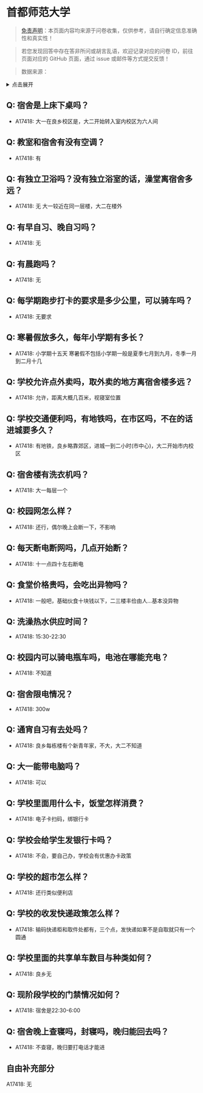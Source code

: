 # 首都师范大学

> [免责声明](https://colleges.chat/#_3)：本页面内容均来源于问卷收集，仅供参考，请自行确定信息准确性和真实性！

> 若您发现回答中存在答非所问或胡言乱语，欢迎记录对应的问卷 ID，前往页面对应的 GitHub 页面，通过 issue 或邮件等方式提交反馈！

> 数据来源：

<details><summary>点击展开</summary>
<ul>
<li>A17418: 匿名 (2023 年 06 月)</li>
</ul>
</details>

## Q: 宿舍是上床下桌吗？

- A17418: 大一在良乡校区是，大二开始转入室内校区为六人间

## Q: 教室和宿舍有没有空调？

- A17418: 有

## Q: 有独立卫浴吗？没有独立浴室的话，澡堂离宿舍多远？

- A17418: 无 大一较近在同一层楼，大二在楼外

## Q: 有早自习、晚自习吗？

- A17418: 无

## Q: 有晨跑吗？

- A17418: 无

## Q: 每学期跑步打卡的要求是多少公里，可以骑车吗？

- A17418: 无要求

## Q: 寒暑假放多久，每年小学期有多长？

- A17418: 小学期十五天 寒暑假不包括小学期一般是夏季七月到九月，冬季一月到二月十几

## Q: 学校允许点外卖吗，取外卖的地方离宿舍楼多远？

- A17418: 允许，距离大概几百米，视寝室位置

## Q: 学校交通便利吗，有地铁吗，在市区吗，不在的话进城要多久？

- A17418: 有地铁，良乡略靠郊区，进城一到二小时(市中心)，大二开始市内校区

## Q: 宿舍楼有洗衣机吗？

- A17418: 大一每层一个

## Q: 校园网怎么样？

- A17418: 还行，偶尔晚上会断一下，不影响

## Q: 每天断电断网吗，几点开始断？

- A17418: 十一点四十左右断电

## Q: 食堂价格贵吗，会吃出异物吗？

- A17418: 一般吧，基础伙食十块钱以下，二三楼丰俭由人...基本没异物

## Q: 洗澡热水供应时间？

- A17418: 15:30-22:30

## Q: 校园内可以骑电瓶车吗，电池在哪能充电？

- A17418: 不知道

## Q: 宿舍限电情况？

- A17418: 300w

## Q: 通宵自习有去处吗？

- A17418: 良乡每栋楼有个新青年家，不大，大二不知道

## Q: 大一能带电脑吗？

- A17418: 可以

## Q: 学校里面用什么卡，饭堂怎样消费？

- A17418: 电子卡扫码，绑银行卡

## Q: 学校会给学生发银行卡吗？

- A17418: 不会，要自己办，学校会有优惠办卡政策

## Q: 学校的超市怎么样？

- A17418: 还行类似便利店

## Q: 学校的收发快递政策怎么样？

- A17418: 输码快递柜和取件处都有，三个点，发快递如果不是自取就只有一个圆通

## Q: 学校里面的共享单车数目与种类如何？

- A17418: 良乡无

## Q: 现阶段学校的门禁情况如何？

- A17418: 宿舍是22:30-6:00

## Q: 宿舍晚上查寝吗，封寝吗，晚归能回去吗？

- A17418: 不查寝，晚归要打电话才能进

## 自由补充部分

A17418: 无